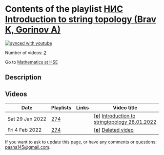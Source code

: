 # Contents of the playlist [НИС Introduction to string topology (Brav K, Gorinov A)](https://www.youtube.com/playlist?list=PLq3E5oubNNoCYp6rsBrXsZWv8KN-HJ4-R)

[![synced with youtube](https://img.shields.io/github/last-commit/mathphysschool/mathphysschool.github.io/autoupdate1?label=synced%20with%20youtube)](https://github.com/mathphysschool/mathphysschool.github.io/commits/autoupdate1)

Number of videos: [2](#videos)

Go to [Mathematics at HSE](../README.md)

## Description



## Videos

|Date|Playlists|Links|Video title|
|---|---|---|---|
| Sat&nbsp;29&nbsp;Jan&nbsp;2022 | [274](../playlists/274 "НИС Introduction to string topology (Brav K, Gorinov A)") |  | [[**e**](https://studio.youtube.com/video/I3lcD1dqoQE/edit "Edit")] [Introduction to stringtopology 28.01.2022](https://www.youtube.com/watch?v=I3lcD1dqoQE&list=PLq3E5oubNNoCYp6rsBrXsZWv8KN-HJ4-R) |
| Fri&nbsp;4&nbsp;Feb&nbsp;2022 | [274](../playlists/274 "НИС Introduction to string topology (Brav K, Gorinov A)") |  | [[**e**](https://studio.youtube.com/video/RwffZQY1y14/edit "Edit")] [Deleted video](https://www.youtube.com/watch?v=RwffZQY1y14&list=PLq3E5oubNNoCYp6rsBrXsZWv8KN-HJ4-R "This video is unavailable.") |


 If you want to ask to update this page, or have any comments or questions: <pasha145@gmail.com>.